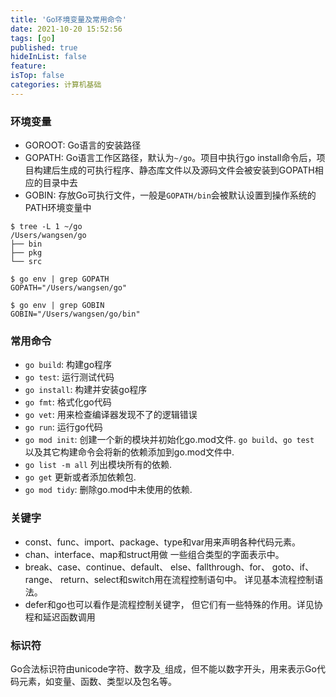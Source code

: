 ```yaml
---
title: 'Go环境变量及常用命令'
date: 2021-10-20 15:52:56
tags: [go]
published: true
hideInList: false
feature: 
isTop: false
categories: 计算机基础
---
```

### 环境变量

* GOROOT: Go语言的安装路径
* GOPATH: Go语言工作区路径，默认为`~/go`。项目中执行go install命令后，项目构建后生成的可执行程序、静态库文件以及源码文件会被安装到GOPATH相应的目录中去
* GOBIN: 存放Go可执行文件，一般是`GOPATH/bin`会被默认设置到操作系统的PATH环境变量中

```
$ tree -L 1 ~/go
/Users/wangsen/go
├── bin
├── pkg
└── src

$ go env | grep GOPATH
GOPATH="/Users/wangsen/go"

$ go env | grep GOBIN
GOBIN="/Users/wangsen/go/bin"
```

### 常用命令

* `go build`: 构建go程序
* `go test`: 运行测试代码
* `go install`: 构建并安装go程序
* `go fmt`: 格式化go代码
* `go vet`: 用来检查编译器发现不了的逻辑错误
* `go run`: 运行go代码
* `go mod init`: 创建一个新的模块并初始化go.mod文件. `go build`、`go test` 以及其它构建命令会将新的依赖添加到go.mod文件中.
* `go list -m all` 列出模块所有的依赖.
* `go get` 更新或者添加依赖包.
* `go mod tidy`: 删除go.mod中未使用的依赖.

### 关键字

* const、func、import、package、type和var用来声明各种代码元素。
* chan、interface、map和struct用做 一些组合类型的字面表示中。
* break、case、continue、default、 else、fallthrough、for、 goto、if、range、 return、select和switch用在流程控制语句中。 详见基本流程控制语法。
* defer和go也可以看作是流程控制关键字， 但它们有一些特殊的作用。详见协程和延迟函数调用

### 标识符

Go合法标识符由unicode字符、数字及`_`组成，但不能以数字开头，用来表示Go代码元素，如变量、函数、类型以及包名等。
